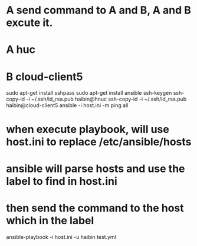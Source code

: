 # A send command to A and B, A and B excute it.
# A huc
# B cloud-client5
sudo apt-get install sshpass
sudo apt-get install ansible
ssh-keygen
ssh-copy-id -i ~/.ssh/id_rsa.pub haibin@hnuc
ssh-copy-id -i ~/.ssh/id_rsa.pub haibin@cloud-client5
ansible -i host.ini  -m ping all
# when execute playbook, will use host.ini to replace /etc/ansible/hosts
# ansible will parse hosts and use the label to find in host.ini
# then send the command to the host which in the label
ansible-playbook -i host.ini -u haibin test.yml
